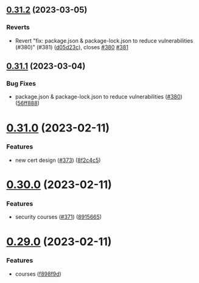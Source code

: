 ## [0.31.2](https://github.com/thecyberworld/thecyberhub.org/compare/v0.31.1...v0.31.2) (2023-03-05)


### Reverts

* Revert "fix: package.json & package-lock.json to reduce vulnerabilities (#380)" (#381) ([d05d23c](https://github.com/thecyberworld/thecyberhub.org/commit/d05d23c3bb8eb54656f1b25189e6366894bd48cf)), closes [#380](https://github.com/thecyberworld/thecyberhub.org/issues/380) [#381](https://github.com/thecyberworld/thecyberhub.org/issues/381)



## [0.31.1](https://github.com/thecyberworld/thecyberhub.org/compare/v0.31.0...v0.31.1) (2023-03-04)


### Bug Fixes

* package.json & package-lock.json to reduce vulnerabilities ([#380](https://github.com/thecyberworld/thecyberhub.org/issues/380)) ([56ff888](https://github.com/thecyberworld/thecyberhub.org/commit/56ff88841eae46f86942fc950d9e94f0d34bc261))



# [0.31.0](https://github.com/thecyberworld/thecyberhub.org/compare/v0.30.0...v0.31.0) (2023-02-11)


### Features

* new cert design ([#373](https://github.com/thecyberworld/thecyberhub.org/issues/373)) ([8f2c4c5](https://github.com/thecyberworld/thecyberhub.org/commit/8f2c4c55bfbf52939580392e7505f2d2ee8c97f5))



# [0.30.0](https://github.com/thecyberworld/thecyberhub.org/compare/v0.29.0...v0.30.0) (2023-02-11)


### Features

* security courses ([#371](https://github.com/thecyberworld/thecyberhub.org/issues/371)) ([8915665](https://github.com/thecyberworld/thecyberhub.org/commit/8915665b17d09d3d7ef26800d13e29e1e17609c3))



# [0.29.0](https://github.com/thecyberworld/thecyberhub.org/compare/v0.28.2...v0.29.0) (2023-02-11)


### Features

* courses ([f898f9d](https://github.com/thecyberworld/thecyberhub.org/commit/f898f9d19cbca0c1290fbb1366887fbf554d2f29))



